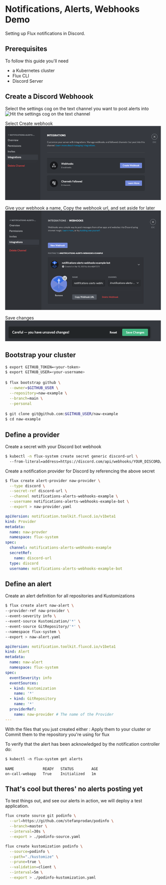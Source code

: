 # Notifications, Alerts, Webhooks Demo

Setting up Flux notifications in Discord.

## Prerequisites

To follow this guide you'll need 
  - a Kubernetes cluster
  - Flux CLI
  - Discord Server

## Create a Discord Webhoook

Select the settings cog on the text channel you want to post alerts into
![Hit the settings cog on the text channel](../../assets/Screen%20Shot%202021-04-15%20at%2013.03.17.png)

Select Create webhook
![Create a webhook](../../assets/Screen%20Shot%202021-04-15%20at%2011.20.31.png)

Give your webhook a name, Copy the webhook url, and set aside for later
![Webhook Details](../../assets/Screen%20Shot%202021-04-15%20at%2011.24.33.png)

Save changes
![Save webhook](../../assets/Screen%20Shot%202021-04-15%20at%2011.26.12.png)

## Bootstrap your cluster
```bash
$ export GITHUB_TOKEN=<your-token>
$ export GITHUB_USER=<your-username>

$ flux bootstrap github \
  --owner=$GITHUB_USER \
  --repository=naw-example \
  --branch=main \
  --personal

$ git clone git@github.com:$GITHUB_USER/naw-example
$ cd naw-example

```
## Define a provider

Create a secret with your Discord bot webhook

```bash
$ kubectl -n flux-system create secret generic discord-url \ 
  --from-literal=address=https://discord.com/api/webhooks/YOUR_DISCORD/WEBHOOK
```

Create a notification provider for Discord by referencing the above secret

```bash
$ flux create alert-provider naw-provider \
  --type discord \
  --secret-ref discord-url \
  --channel notifications-alerts-webhooks-example \
  --username notifications-alerts-webhooks-example-bot \
  --export > naw-provider.yaml
```

```yaml
apiVersion: notification.toolkit.fluxcd.io/v1beta1
kind: Provider
metadata:
  name: naw-provder
  namespace: flux-system
spec:
  channel: notifications-alerts-webhooks-example
  secretRef:
    name: discord-url
  type: discord
  username: notifications-alerts-webhooks-example-bot
```

## Define an alert

Create an alert definition for all repositories and Kustomizations

```bash
$ flux create alert naw-alert \
--provider-ref naw-provider \
--event-severity info \
--event-source Kustomization/'*' \
--event-source GitRepository/'*' \
--namespace flux-system \
--export > naw-alert.yaml
```

```yaml
apiVersion: notification.toolkit.fluxcd.io/v1beta1
kind: Alert
metadata:
  name: naw-alert
  namespace: flux-system
spec:
  eventSeverity: info
  eventSources:
  - kind: Kustomization
    name: '*'
  - kind: GitRepository
    name: '*'
  providerRef:
    name: naw-provider # The name of the Provider
---
```

With the files that you just created either :
  Apply them to your cluster
    or 
  Commit them to the repository you're using for flux

To verify that the alert has been acknowledged by the notification controller do:

```console
$ kubectl -n flux-system get alerts

NAME             READY   STATUS        AGE
on-call-webapp   True    Initialized   1m
```


## That's cool but theres' no alerts posting yet

To test things out, and see our alerts in action, we will deploy a test application.

```bash
flux create source git podinfo \
  --url=https://github.com/stefanprodan/podinfo \
  --branch=master \
  --interval=30s \
  --export > ./podinfo-source.yaml
```

```bash
flux create kustomization podinfo \
  --source=podinfo \
  --path="./kustomize" \
  --prune=true \
  --validation=client \
  --interval=5m \
  --export > ./podinfo-kustomization.yaml
```